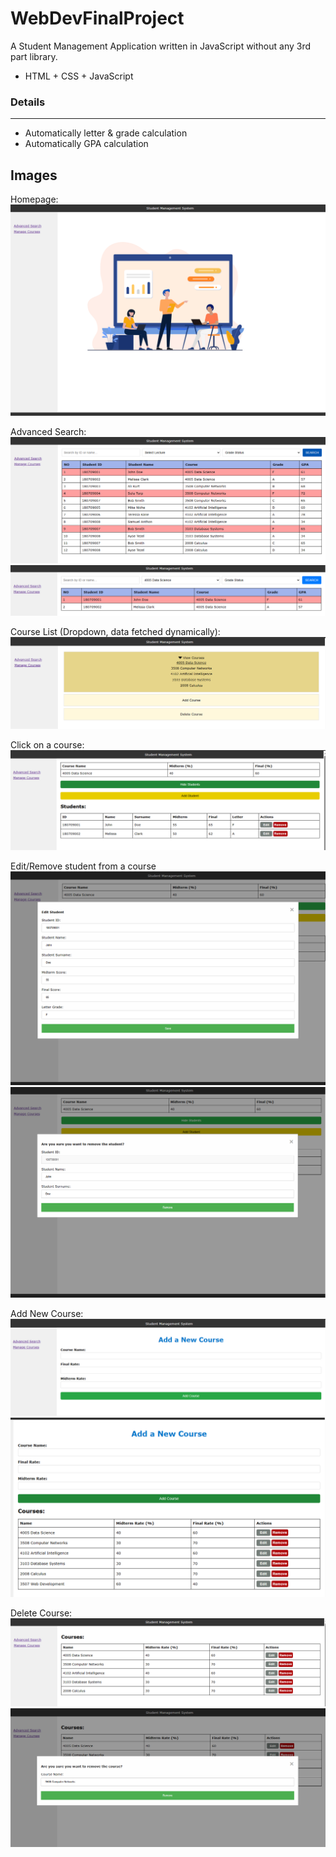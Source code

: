 # WebDevFinalProject
A Student Management Application written in JavaScript without any 3rd part library. 
- HTML + CSS + JavaScript

### Details
--------------
- Automatically letter & grade calculation
- Automatically GPA calculation

## Images
Homepage:
![Home](img/home.png)

Advanced Search:
![AdvSearch](img/AdvSearch.png)
![AdvSearch](img/AdvSearch2.png)

Course List (Dropdown, data fetched dynamically):
![courses](img/courses.png)

Click on a course:
![ShowCourse](img/ShowCourse.png)

Edit/Remove student from a course
![EditStudent](img/EditStudent.png)
![RemoveStudent](img/RemoveStudent.png)

Add New Course:
![AddCourse](img/AddCourse.png)
![CourseAdded](img/CourseAdded.png)

Delete Course:
![DeleteCourses](img/DeleteCourses.png)
![RemoveCourseModal](img/RemoveCourseModal.png)
